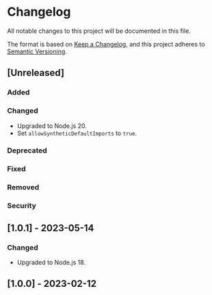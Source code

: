 # Changelog

All notable changes to this project will be documented in this file.

The format is based on [Keep a Changelog](https://keepachangelog.com/en/1.0.0/),
and this project adheres to [Semantic Versioning](https://semver.org/spec/v2.0.0.html).

## [Unreleased]

### Added

### Changed

-   Upgraded to Node.js 20.
-   Set `allowSyntheticDefaultImports` to `true`.

### Deprecated

### Fixed

### Removed

### Security

## [1.0.1] - 2023-05-14

### Changed

-   Upgraded to Node.js 18.

## [1.0.0] - 2023-02-12
